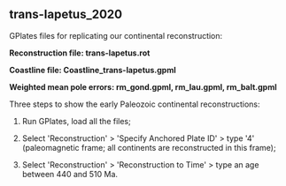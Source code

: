 ## trans-Iapetus_2020

GPlates  files for replicating our continental reconstruction:



__Reconstruction file: trans-Iapetus.rot__

__Coastline file: Coastline_trans-Iapetus.gpml__

__Weighted mean pole errors: rm_gond.gpml, rm_lau.gpml, rm_balt.gpml__



Three steps to show the early Paleozoic continental reconstructions:

1. Run GPlates, load all the files;

2. Select 'Reconstruction' > 'Specify Anchored Plate ID' > type '4' (paleomagnetic frame; all continents are reconstructed in this frame);

3. Select 'Reconstruction' > 'Reconstruction to Time' > type an age between 440 and 510 Ma.
